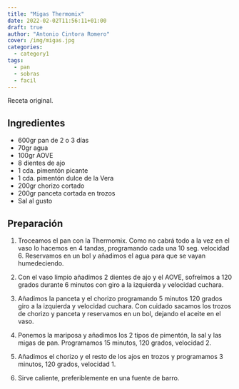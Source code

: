```yaml
---
title: "Migas Thermomix"
date: 2022-02-02T11:56:11+01:00
draft: true
author: "Antonio Cintora Romero"
cover: /img/migas.jpg
categories:
  - category1
tags:
  - pan
  - sobras
  - facil
---
```


Receta original.

<!--more-->

## Ingredientes

- 600gr pan de 2 o 3 días
- 70gr agua
- 100gr AOVE
- 8 dientes de ajo
- 1 cda. pimentón picante
- 1 cda. pimentón dulce de la Vera
- 200gr chorizo cortado
- 200gr panceta cortada en trozos
- Sal al gusto

## Preparación

1. Troceamos el pan con la Thermomix. Como no cabrá todo a la vez en el vaso lo hacemos en 4 tandas, programando cada una 10 seg. velocidad 6. Reservamos en un bol y añadimos el agua para que se vayan humedeciendo.

2. Con el vaso limpio añadimos 2 dientes de ajo y el AOVE, sofreímos a 120 grados durante 6 minutos con giro a la izquierda y velocidad cuchara.

3. Añadimos la panceta y el chorizo programando 5 minutos 120 grados giro a la izquierda y velocidad cuchara. Con cuidado sacamos los trozos de chorizo y panceta y reservamos en un bol, dejando el aceite en el vaso.

4. Ponemos la mariposa y añadimos los 2 tipos de pimentón, la sal y las migas de pan. Programamos 15 minutos, 120 grados, velocidad 2.

5. Añadimos el chorizo y el resto de los ajos en trozos y programamos 3 minutos, 120 grados, velocidad 1.

6. Sirve caliente, preferiblemente en una fuente de barro.
